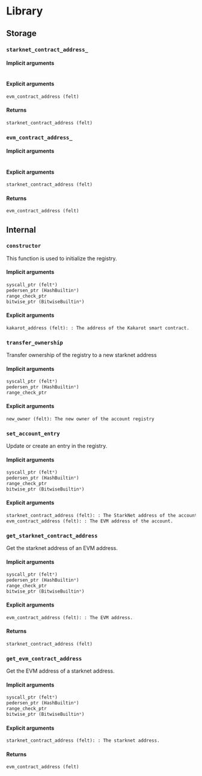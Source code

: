 



# Library

## Storage

### `starknet_contract_address_`
  

#### Implicit arguments
  
```python  
```
#### Explicit arguments
  
```python  
evm_contract_address (felt)  
```
#### Returns
  
```python  
starknet_contract_address (felt)  
```
### `evm_contract_address_`
  

#### Implicit arguments
  
```python  
```
#### Explicit arguments
  
```python  
starknet_contract_address (felt)  
```
#### Returns
  
```python  
evm_contract_address (felt)  
```
## Internal

### `constructor`
  
This function is used to initialize the registry.
#### Implicit arguments
  
```python  
syscall_ptr (felt*)  
pedersen_ptr (HashBuiltin*)  
range_check_ptr  
bitwise_ptr (BitwiseBuiltin*)  
```
#### Explicit arguments
  
```python  
kakarot_address (felt): : The address of the Kakarot smart contract.  
```
### `transfer_ownership`
  
Transfer ownership of the registry to a new starknet address
#### Implicit arguments
  
```python  
syscall_ptr (felt*)  
pedersen_ptr (HashBuiltin*)  
range_check_ptr  
```
#### Explicit arguments
  
```python  
new_owner (felt): The new owner of the account registry  
```
### `set_account_entry`
  
Update or create an entry in the registry.
#### Implicit arguments
  
```python  
syscall_ptr (felt*)  
pedersen_ptr (HashBuiltin*)  
range_check_ptr  
bitwise_ptr (BitwiseBuiltin*)  
```
#### Explicit arguments
  
```python  
starknet_contract_address (felt): : The StarkNet address of the account.  
evm_contract_address (felt): : The EVM address of the account.  
```
### `get_starknet_contract_address`
  
Get the starknet address of an EVM address.
#### Implicit arguments
  
```python  
syscall_ptr (felt*)  
pedersen_ptr (HashBuiltin*)  
range_check_ptr  
bitwise_ptr (BitwiseBuiltin*)  
```
#### Explicit arguments
  
```python  
evm_contract_address (felt): : The EVM address.  
```
#### Returns
  
```python  
starknet_contract_address (felt)  
```
### `get_evm_contract_address`
  
Get the EVM address of a starknet address.
#### Implicit arguments
  
```python  
syscall_ptr (felt*)  
pedersen_ptr (HashBuiltin*)  
range_check_ptr  
bitwise_ptr (BitwiseBuiltin*)  
```
#### Explicit arguments
  
```python  
starknet_contract_address (felt): : The starknet address.  
```
#### Returns
  
```python  
evm_contract_address (felt)  
```